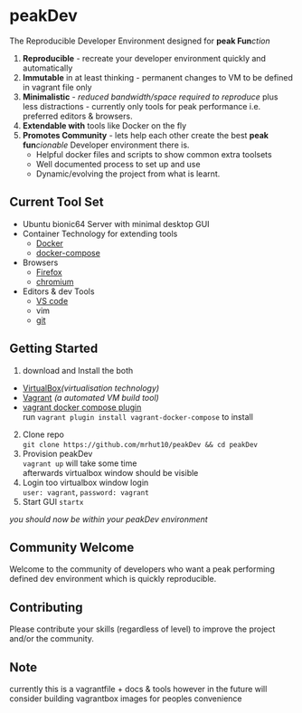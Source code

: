 # peakDev
The Reproducible Developer Environment designed for **peak Fun***ction*  

1. **Reproducible** - recreate your developer environment quickly and automatically 
3. **Immutable** in at least thinking - permanent changes to VM to be defined in vagrant file only
4. **Minimalistic** - *reduced bandwidth/space required to reproduce* plus less distractions - currently only tools for peak performance i.e. preferred editors & browsers.
4. **Extendable with** tools like Docker on the fly
5. **Promotes Community** - lets help each other create the best **peak fun***cionable* Developer environment there is.
    * Helpful docker files and scripts to show common extra toolsets
    * Well documented process to set up and use
    * Dynamic/evolving the project from what is learnt.


## Current Tool Set
* Ubuntu bionic64 Server with minimal desktop GUI
* Container Technology for extending tools
  * [Docker](https://www.docker.com/)
  * [docker-compose](https://www.docker.com/)
* Browsers
  * [Firefox](https://www.mozilla.org/en-US/firefox/)
  * [chromium](https://www.chromium.org/Home)
* Editors & dev Tools
  * [VS code](https://code.visualstudio.com/)
  * vim
  * [git](https://git-scm.com/)

## Getting Started
1. download and Install the both  
  * [VirtualBox](https://www.virtualbox.org/)*(virtualisation technology)*  
  * [Vagrant](https://www.vagrantup.com/) *(a automated VM build tool)*  
  * [vagrant docker compose plugin](https://github.com/leighmcculloch/vagrant-docker-compose)  
  run `vagrant plugin install vagrant-docker-compose` to install 

2. Clone repo  
`git clone https://github.com/mrhut10/peakDev && cd peakDev`
4. Provision peakDev  
`vagrant up`
will take some time  
afterwards virtualbox window should be visible
5. Login too virtualbox window login  
`user: vagrant`, `password: vagrant`
6. Start GUI `startx`  

*you should now be within your peakDev environment*  

## Community Welcome 
  Welcome to the community of developers who want a peak performing defined dev environment which is quickly reproducible.
## Contributing
  Please contribute your skills (regardless of level) to improve the project and/or the community.
## Note
  currently this is a vagrantfile + docs & tools however in the future will consider building vagrantbox images for peoples convenience